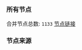 ### 所有节点
合并节点总数: `1133`
[节点链接](https://raw.githubusercontent.com/rzhy1/11/master/sub/sub_merge_base64.txt)

### 节点来源
